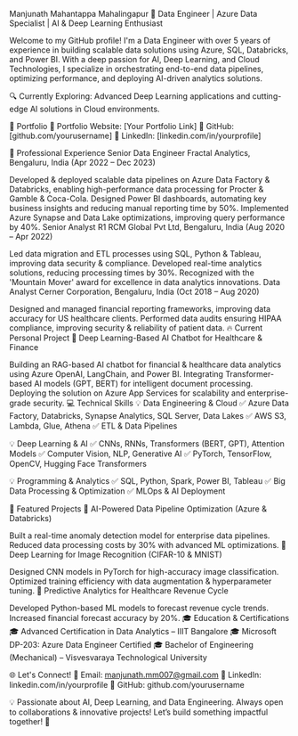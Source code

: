 Manjunath Mahantappa Mahalingapur
🚀 Data Engineer | Azure Data Specialist | AI & Deep Learning Enthusiast

Welcome to my GitHub profile! I'm a Data Engineer with over 5 years of experience in building scalable data solutions using Azure, SQL, Databricks, and Power BI. With a deep passion for AI, Deep Learning, and Cloud Technologies, I specialize in orchestrating end-to-end data pipelines, optimizing performance, and deploying AI-driven analytics solutions.

🔍 Currently Exploring: Advanced Deep Learning applications and cutting-edge AI solutions in Cloud environments.

🌟 Portfolio
📂 Portfolio Website: [Your Portfolio Link]
📂 GitHub: [github.com/yourusername]
📂 LinkedIn: [linkedin.com/in/yourprofile]

💼 Professional Experience
Senior Data Engineer
Fractal Analytics, Bengaluru, India (Apr 2022 – Dec 2023)

Developed & deployed scalable data pipelines on Azure Data Factory & Databricks, enabling high-performance data processing for Procter & Gamble & Coca-Cola.
Designed Power BI dashboards, automating key business insights and reducing manual reporting time by 50%.
Implemented Azure Synapse and Data Lake optimizations, improving query performance by 40%.
Senior Analyst
R1 RCM Global Pvt Ltd, Bengaluru, India (Aug 2020 – Apr 2022)

Led data migration and ETL processes using SQL, Python & Tableau, improving data security & compliance.
Developed real-time analytics solutions, reducing processing times by 30%.
Recognized with the 'Mountain Mover' award for excellence in data analytics innovations.
Data Analyst
Cerner Corporation, Bengaluru, India (Oct 2018 – Aug 2020)

Designed and managed financial reporting frameworks, improving data accuracy for US healthcare clients.
Performed data audits ensuring HIPAA compliance, improving security & reliability of patient data.
🔥 Current Personal Project
📌 Deep Learning-Based AI Chatbot for Healthcare & Finance

Building an RAG-based AI chatbot for financial & healthcare data analytics using Azure OpenAI, LangChain, and Power BI.
Integrating Transformer-based AI models (GPT, BERT) for intelligent document processing.
Deploying the solution on Azure App Services for scalability and enterprise-grade security.
💻 Technical Skills
💡 Data Engineering & Cloud
✅ Azure Data Factory, Databricks, Synapse Analytics, SQL Server, Data Lakes
✅ AWS S3, Lambda, Glue, Athena
✅ ETL & Data Pipelines

💡 Deep Learning & AI
✅ CNNs, RNNs, Transformers (BERT, GPT), Attention Models
✅ Computer Vision, NLP, Generative AI
✅ PyTorch, TensorFlow, OpenCV, Hugging Face Transformers

💡 Programming & Analytics
✅ SQL, Python, Spark, Power BI, Tableau
✅ Big Data Processing & Optimization
✅ MLOps & AI Deployment

🚀 Featured Projects
📌 AI-Powered Data Pipeline Optimization (Azure & Databricks)

Built a real-time anomaly detection model for enterprise data pipelines.
Reduced data processing costs by 30% with advanced ML optimizations.
📌 Deep Learning for Image Recognition (CIFAR-10 & MNIST)

Designed CNN models in PyTorch for high-accuracy image classification.
Optimized training efficiency with data augmentation & hyperparameter tuning.
📌 Predictive Analytics for Healthcare Revenue Cycle

Developed Python-based ML models to forecast revenue cycle trends.
Increased financial forecast accuracy by 20%.
🎓 Education & Certifications
🎓 Advanced Certification in Data Analytics – IIIT Bangalore
🎓 Microsoft DP-203: Azure Data Engineer Certified
🎓 Bachelor of Engineering (Mechanical) – Visvesvaraya Technological University

🌐 Let's Connect!
📩 Email: manjunath.mm007@gmail.com
💼 LinkedIn: linkedin.com/in/yourprofile
📂 GitHub: github.com/yourusername

💡 Passionate about AI, Deep Learning, and Data Engineering. Always open to collaborations & innovative projects! Let’s build something impactful together! 🚀
